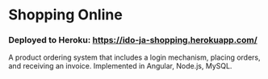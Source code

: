 # Shopping Online

### Deployed to Heroku: https://ido-ja-shopping.herokuapp.com/

A product ordering system that includes a login mechanism, placing orders, and receiving an invoice. Implemented in Angular, Node.js, MySQL.




